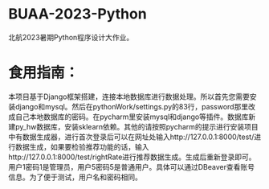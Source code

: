 # BUAA-2023-Python
北航2023暑期Python程序设计大作业。
# 食用指南：
  本项目基于Django框架搭建，连接本地数据库进行数据处理。所以首先您需要安装django和mysql。然后在pythonWork/settings.py的83行，password那里改成自己本地数据库的密码。在pycharm里安装mysql和django等插件。数据库新建py_hw数据库，安装sklearn依赖。其他的请按照pycharm的提示进行安装项目中有数据生成器，进行首次登录后可以在网址处输入http://127.0.0.1:8000/test/进行数据生成，如果要检验推荐功能的话，输入http://127.0.0.1:8000/test/rightRate进行推荐数据生成。生成后重新登录即可。用户1密码1是管理员，用户5密码5是普通用户。具体可以通过DBeaver查看账号信息。为了便于测试，用户名和密码相同。
